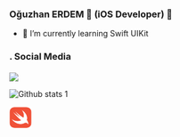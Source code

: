 ### Oğuzhan ERDEM  (iOS Developer) 👋

- 🌱 I’m currently learning Swift UIKit

### . Social Media

<a href = 'https://www.linkedin.com/in/oğuzhan-erdem-48a6b9191/' > <img width = '30px' align= 'center' src="https://raw.githubusercontent.com/rahulbanerjee26/githubAboutMeGenerator/main/icons/linked-in-alt.svg"/></a> 


![Github stats 1](https://github-readme-stats.vercel.app/api?username=oguzhanerdem96&show_icons=true&theme=gradient) 
<p >
<img width='40px' align='center' src="https://raw.githubusercontent.com/devicons/devicon/master/icons/swift/swift-original.svg" alt="swift" width="40" height="40"/> 

